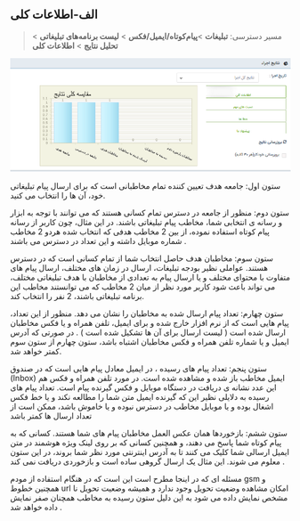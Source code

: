 ﻿## الف-اطلاعات کلی

> مسیر دسترسی:  **تبلیغات** >**پیام‌کوتاه/ایمیل/فکس** > **لیست برنامه‌های تبلیغاتی** > **تحلیل نتایج** > **اطلاعات کلی** 

![](24.png)

ستون اول: جامعه هدف تعیین کننده تمام مخاطبانی است که برای ارسال پیام تبلیغاتی خود، آن ها را انتخاب می کنید.

ستون دوم: منظور از جامعه در دسترس تمام کسانی هستند که می توانند با توجه به ابزار و رسانه ی انتخابی شما، مخاطب پیام تبلیغاتی باشند. در این مثال، چون کاربر از رسانه پیام کوتاه استفاده نموده، از بین 2 مخاطب هدفی که انتخاب شده هردو  2 مخاطب  شماره موبایل داشته  و این تعداد در دسترس می باشند .

ستون سوم: مخاطبان هدف حاصل انتخاب شما از تمام کسانی است که در دسترس هستند. عواملی نظیر بودجه تبلیغات، ارسال در زمان های مختلف، ارسال پیام های متفاوت با محتوای مختلف و یا ارسال پیام به تعدادی از مخاطبان با هدف تبلیغاتی مختلف، می تواند باعث شود کاربر مورد نظر از میان 2 مخاطب که می توانستند مخاطب این برنامه تبلیغاتی باشند، 2 نفر را انتخاب کند.

ستون چهارم: تعداد پیام ارسال شده به مخاطبان را نشان می دهد. منظور از این تعداد، پیام هایی است که از نرم افزار خارج شده و برای ایمیل، تلفن همراه و یا فکس مخاطبان ارسال شده است ( لیست ارسال برای آن ها تشکیل شده است ) . در صورتی که آدرس ایمیل و یا شماره تلفن همراه و فکس مخاطبان اشتباه باشد، ستون چهارم از ستون سوم کمتر خواهد شد.

ستون پنجم: تعداد پیام های رسیده ، در ایمیل معادل پیام هایی است که در صندوق (Inbox) ایمیل مخاطب باز شده و مشاهده شده است. در مورد تلفن همراه و فکس هم این عدد نشانه ی دریافت در دستگاه موبایل و فکس گیرنده پیام است. تعداد پیام های رسیده به دلایلی نظیر این که گیرنده ایمیل متن شما را مطالعه نکند و یا خط فکس اشغال بوده و یا موبایل مخاطب در دسترس نبوده و یا خاموش باشد، ممکن است از تعداد ارسال ها کمتر باشد

ستون ششم: بازخوردها همان عکس العمل مخاطبان پیام های شما هستند. کسانی که به پیام کوتاه شما پاسخ می دهند، و همچنین کسانی که بر روی لینک ویژه هوشمند در متن ایمیل ارسالی شما کلیک می کنند تا به آدرس اینترنتی مورد نظر شما بروند، در این ستون معلوم می شوند. این مثال یک ارسال گروهی ساده است و بازخوردی دریافت نمی کند .

مسئله ای که در اینجا مطرح است این است که در هنگام استفاده از مودم gsm  و همچنین خطوط url  امکان مشاهده وضعیت تحویل وجود ندارد و همیشه وضعیت تحویل نا مشخص نمایش داده می شود به این دلیل ستون رسیده به مخاطب همچنان صفر نمایش داده خواهد شد .